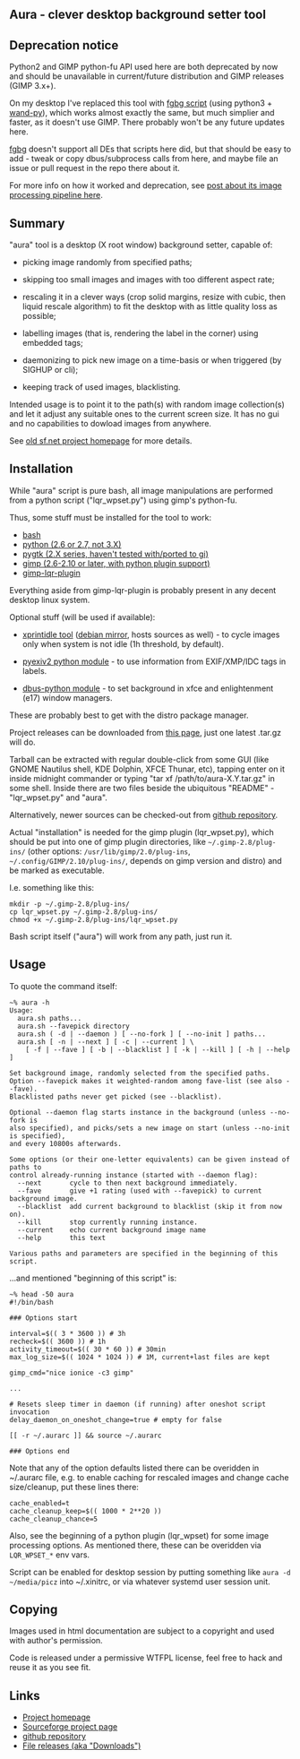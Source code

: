 Aura - clever desktop background setter tool
--------------------

Deprecation notice
--------------------

Python2 and GIMP python-fu API used here are both deprecated by now and should
be unavailable in current/future distribution and GIMP releases (GIMP 3.x+).

On my desktop I've replaced this tool with
[fgbg script](https://github.com/mk-fg/de-setup/blob/master/bin/fgbg)
(using python3 + [wand-py](https://docs.wand-py.org/)),
which works almost exactly the same, but much simplier and faster,
as it doesn't use GIMP. There probably won't be any future updates here.

[fgbg](https://github.com/mk-fg/de-setup/blob/master/bin/fgbg)
doesn't support all DEs that scripts here did, but that should be easy to add -
tweak or copy dbus/subprocess calls from here,
and maybe file an issue or pull request in the repo there about it.

For more info on how it worked and deprecation, see
[post about its image processing pipeline here](https://blog.fraggod.net/2020/05/09/desktop-background-wallpaper-setter-image-processing-pipeline.html).


Summary
--------------------

"aura" tool is a desktop (X root window) background setter, capable of:

* picking image randomly from specified paths;

* skipping too small images and images with too different aspect rate;

* rescaling it in a clever ways (crop solid margins, resize with cubic, then
	liquid rescale algorithm) to fit the desktop with as little quality loss
	as possible;

* labelling images (that is, rendering the label in the corner) using
	embedded tags;

* daemonizing to pick new image on a time-basis or when triggered (by SIGHUP
	or cli);

* keeping track of used images, blacklisting.

Intended usage is to point it to the path(s) with random image collection(s)
and let it adjust any suitable ones to the current screen size. It has no gui
and no capabilities to dowload images from anywhere.

See [old sf.net project homepage](http://desktop-aura.sf.net/) for more details.


Installation
--------------------

While "aura" script is pure bash, all image manipulations are performed from a
python script ("lqr_wpset.py") using gimp's python-fu.

Thus, some stuff must be installed for the tool to work:

* [bash](http://gnu.org/software/bash/)
* [python (2.6 or 2.7, not 3.X)](http://python.org/)
* [pygtk (2.X series, haven't tested with/ported to gi)](http://www.pygtk.org/)
* [gimp (2.6-2.10 or later, with python plugin support)](http://gimp.org/)
* [gimp-lqr-plugin](http://liquidrescale.wikidot.com/)

Everything aside from gimp-lqr-plugin is probably present in any decent
desktop linux system.

Optional stuff (will be used if available):

* [xprintidle tool](http://www.dtek.chalmers.se/~henoch/text/xprintidle.html)
	([debian mirror](http://packages.debian.org/sid/xprintidle), hosts sources
	as well) - to cycle images only when system is not idle (1h threshold, by
	default).

* [pyexiv2 python module](http://tilloy.net/dev/pyexiv2/) - to use information
	from EXIF/XMP/IDC tags in labels.

* [dbus-python module](http://www.freedesktop.org/wiki/Software/DBusBindings#dbus-python) -
	to set background in xfce and enlightenment (e17) window managers.

These are probably best to get with the distro package manager.

Project releases can be downloaded from
[this page](http://sf.net/projects/desktop-aura/files/),
just one latest .tar.gz will do.

Tarball can be extracted with regular double-click from some GUI (like GNOME
Nautilus shell, KDE Dolphin, XFCE Thunar, etc), tapping enter on it inside
midnight commander or typing "tar xf /path/to/aura-X.Y.tar.gz" in some shell.
Inside there are two files beside the ubiquitous "README" - "lqr_wpset.py" and
"aura".

Alternatively, newer sources can be checked-out from [github
repository](https://github.com/mk-fg/aura/).

Actual "installation" is needed for the gimp plugin (lqr_wpset.py), which should
be put into one of gimp plugin directories, like `~/.gimp-2.8/plug-ins/` (other
options: `/usr/lib/gimp/2.0/plug-ins`, `~/.config/GIMP/2.10/plug-ins/`, depends
on gimp version and distro) and be marked as executable.

I.e. something like this:

	mkdir -p ~/.gimp-2.8/plug-ins/
	cp lqr_wpset.py ~/.gimp-2.8/plug-ins/
	chmod +x ~/.gimp-2.8/plug-ins/lqr_wpset.py

Bash script itself ("aura") will work from any path, just run it.


Usage
--------------------

To quote the command itself:

	~% aura -h
	Usage:
	  aura.sh paths...
	  aura.sh --favepick directory
	  aura.sh ( -d | --daemon ) [ --no-fork ] [ --no-init ] paths...
	  aura.sh [ -n | --next ] [ -c | --current ] \
	    [ -f | --fave ] [ -b | --blacklist ] [ -k | --kill ] [ -h | --help ]

	Set background image, randomly selected from the specified paths.
	Option --favepick makes it weighted-random among fave-list (see also --fave).
	Blacklisted paths never get picked (see --blacklist).

	Optional --daemon flag starts instance in the background (unless --no-fork is
	also specified), and picks/sets a new image on start (unless --no-init is specified),
	and every 10800s afterwards.

	Some options (or their one-letter equivalents) can be given instead of paths to
	control already-running instance (started with --daemon flag):
	  --next       cycle to then next background immediately.
	  --fave       give +1 rating (used with --favepick) to current background image.
	  --blacklist  add current background to blacklist (skip it from now on).
	  --kill       stop currently running instance.
	  --current    echo current background image name
	  --help       this text

	Various paths and parameters are specified in the beginning of this script.

...and mentioned "beginning of this script" is:

	~% head -50 aura
	#!/bin/bash

	### Options start

	interval=$(( 3 * 3600 )) # 3h
	recheck=$(( 3600 )) # 1h
	activity_timeout=$(( 30 * 60 )) # 30min
	max_log_size=$(( 1024 * 1024 )) # 1M, current+last files are kept

	gimp_cmd="nice ionice -c3 gimp"

	...

	# Resets sleep timer in daemon (if running) after oneshot script invocation
	delay_daemon_on_oneshot_change=true # empty for false

	[[ -r ~/.aurarc ]] && source ~/.aurarc

	### Options end

Note that any of the option defaults listed there can be overidden in ~/.aurarc
file, e.g. to enable caching for rescaled images and change cache size/cleanup,
put these lines there:

	cache_enabled=t
	cache_cleanup_keep=$(( 1000 * 2**20 ))
	cache_cleanup_chance=5

Also, see the beginning of a python plugin (lqr_wpset) for some image
processing options.
As mentioned there, these can be overidden via `LQR_WPSET_*` env vars.

Script can be enabled for desktop session by putting something like `aura -d
~/media/picz` into ~/.xinitrc, or via whatever systemd user session unit.


Copying
--------------------

Images used in html documentation are subject to a copyright and used with
author's permission.

Code is released under a permissive WTFPL license, feel free to hack and reuse
it as you see fit.


Links
--------------------

* [Project homepage](http://desktop-aura.sf.net/)
* [Sourceforge project page](http://sf.net/projects/desktop-aura/)
* [github repository](https://github.com/mk-fg/aura/)
* [File releases (aka "Downloads")](http://sf.net/projects/desktop-aura/files/)

